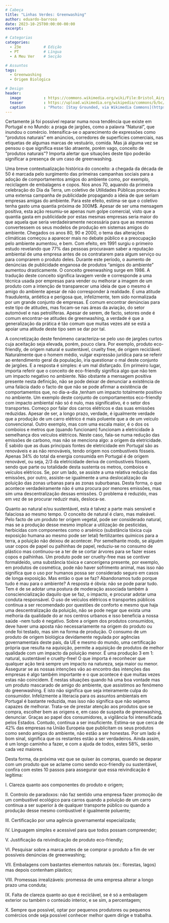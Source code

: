 ```yaml
---
# Cabeça
title: "Linhas Verdes: Greenwashing"
author: eduardo-barroso
date: 2023-10-25T00:00:00-00:00
excerpt:

# Categorias
categories:
  - 23e          # Edição
  - PT           # Língua
  - A Meu Ver    # Secção

# Assuntos
tags:
  - Greenwashing 
  - Origem Biológica

# Design
header:
  image          : https://commons.wikimedia.org/wiki/File:Bristol_Airport_Greenwashbusters_(51658592698).jpg
  teaser         : https://upload.wikimedia.org/wikipedia/commons/b/bc/Bristol_Airport_Greenwashbusters_%2851658592698%29.jpg
  caption        : "Photo: [Stay Grounded, via Wikimedia Commons](https://commons.wikimedia.org/wiki/File:Bristol_Airport_Greenwashbusters_(51658592698).jpg)"
---
```


Certamente já foi possível reparar numa nova tendência que existe em Portugal e no Mundo: a praga de jargões, como a palavra “Natural”, que inundou o comércio. Intensifica-se o aparecimento de expressões como “produtos naturais” em anúncios, corredores de superfícies comerciais, nas etiquetas de algumas marcas de vestuário, comida. Mas já alguma vez se pensou o que significa esse tão atraente, porém vago, conceito de “produtos naturais”? Importa alertar que situações deste tipo poderão significar a presença de um caso de greenwashing.

Uma breve contextualização histórica do conceito: a chegada da década de 50 é marcada pelo surgimento das primeiras campanhas sociais para a adoção de comportamentos amigos do ambiente como, por exemplo, reciclagem de embalagens e copos. Nos anos 70, aquando da primeira celebração do Dia da Terra, um coletivo de Utilidades Públicas procedeu a uma extensa campanha de publicidade propagando a ideia de que seriam empresas amigas do ambiente. Para este efeito, estima-se que o coletivo tenha gasto uma quantia próxima de 300M$. Apesar de ser uma mensagem positiva, esta ação resumiu-se apenas num golpe comercial, visto que a quantia gasta em publicidade por estas mesmas empresas seria maior do que aquela que seria verdadeiramente necessária para que as mesmas convertessem os seus modelos de produção em sistemas amigos do ambiente. Chegados os anos 80, 90 e 2000, o tema das alterações climáticas começou a aparecer mais no debate público e a preocupação pelo ambiente aumentou, e bem. Com efeito, em 1991 surgiu o primeiro estudo revelando que 77% das pessoas procuravam saber a reputação ambiental de uma empresa antes de os contratarem para algum serviço ou para comprarem o produto deles. Durante este período, o aumento de denúncias de publicidade enganosa de produtos “amigos do ambiente” aumentou drasticamente. O conceito greenwashing surge em 1986. A tradução deste conceito significa lavagem verde e corresponde a uma técnica usada por empresas para vender ou melhorar a imagem de um produto com a intenção de transparecer uma ideia de que o mesmo é amigo do ambiente apesar de não corresponder à realidade. É uma atitude fraudulenta, antiética e perigosa que, infelizmente, tem sido normalizada por um grande conjunto de empresas. É comum encontrar denúncias para este tipo de atitudes, mas focam-se nas áreas da aviação, do setor automóvel e nas petrolíferas. Apesar de serem, de facto, setores onde é comum encontrar-se atitudes de greenwashing, a verdade é que a generalização da prática é tão comum que muitas vezes até se está a apoiar uma atitude deste tipo sem se dar por tal.

A concretização deste fenómeno caracteriza-se pelo uso de jargões curtos cuja aceitação seja elevada, porém, pouco clara. Por exemplo, produto eco-friendly, de origem natural e sustentável, cruelty free, de origem reciclável. Naturalmente que o homem médio, vulgar expressão jurídica para se referir ao entendimento geral da população, iria questionar o mal deste conjunto de jargões. E a resposta é simples: é um mal disfarçado. Em primeiro lugar, importa referir que o conceito de eco-friendly significa algo que não tem um impacto negativo no ambiente. Não obstante a mensagem positiva presente nesta definição, não se pode deixar de denunciar a existência de uma falácia dado o facto de que não se pode afirmar a existência de comportamentos que, no dia-a-dia ,tenham um impacto totalmente positivo no ambiente. Um exemplo deste conjunto de comportamentos eco-friendly com impacto ambiental não só é nulo,  mas significativo, é o setor dos transportes. Começo por falar dos carros elétricos e das suas emissões reduzidas. Apesar de ser, a longo prazo, verdade, é igualmente verdade que a produção de um carro elétrico é mais poluente que a de um veículo convencional. Outro exemplo, mas com uma escala maior, é o dos os comboios e metros que (quando funcionam) funcionam a eletricidade à semelhança dos veículos elétricos. Neste caso, fala-se numa redução das emissões de carbono, mas não se menciona algo: a origem da eletricidade. É sabido que as duas principais fontes de eletricidade em Portugal são as renováveis e as não renováveis, tendo origem nos combustíveis fósseis. Apenas 34% do total da energia consumida em Portugal é de origem renovável, ou seja, 2/3 da eletricidade deriva de combustíveis fósseis, sendo que parte ou totalidade desta sustenta os metros, comboios e veículos elétricos. Se, por um lado, se assiste a uma relativa redução das emissões, por outro, assiste-se igualmente a uma deslocalização da poluição das zonas urbanas para as zonas suburbanas. Desta forma, o que acontece verdadeiramente não é uma procura por menores emissões, mas sim uma descentralização dessas emissões. O problema é reduzido, mas em vez de se procurar reduzir mais, desloca-se.

Quanto ao natural e/ou sustentável, esta é talvez a parte mais sensível e falaciosa ao mesmo tempo. O conceito de natural é claro, mas maleável. Pelo facto de um produto ter origem vegetal, pode ser considerado natural, mas se a produção desse mesmo implicar a utilização de pesticidas, herbicidas com componentes como o arsénico (substância tóxica cuja exposição humana ao mesmo pode ser letal) fertilizantes químicos para a terra, a poluição não deixou de acontecer. Por semelhante modo, se alguém usar copos de papel ou palhinhas de papel, reduziu-se no consumo de plástico mas continuou-se a ter de se cortar árvores para se fazer esses copos e palhinhas. Um produto pode ser cruelty-free mas se contiver formaldeído, uma substância tóxica e cancerígena presente, por exemplo, em produtos de cosmética, pode não haver sofrimento animal, mas isso não significa que o uso por humanos possa ser considerado seguro em casos de longa exposição.
Mas então o que se faz? Abandonamos tudo porque tudo é mau para o ambiente? A resposta é óbvia: não se pode parar tudo. Tem é de se adotar uma postura de moderação associada também à consciencialização daquilo que se faz, o impacto, e procurar adotar uma conduta responsável. O uso de veículos elétricos e transportes públicos continua a ser recomendado por questões de conforto e mesmo que haja uma descentralização da poluição, não se pode negar que exista uma melhoria da qualidade do ar nos centros urbanos e isso beneficia a nossa saúde -nem tudo é negativo. Sobre a origem dos produtos consumidos, deve haver uma aposta não necessariamente na origem do produto ou onde foi testado, mas sim na forma de produção. O consumo de um produto de origem biológica devidamente regulada por agências governamentais deste país, da UE e mesmo do mundo, uma certificação própria que resulta na aquisição, permite a aquisição de produtos de melhor qualidade com um impacto da poluição menor. É uma produção 3 em 1: natural, sustentável e cruelty-free! O que importa é reconhecer que qualquer ação terá sempre um impacto na natureza, seja maior ou menor. Assegurar se as nossas intenções vão ao encontro das intenções das empresas é algo também importante e o que acontece é que muitas vezes estas não coincidem. É nestas situações quando há uma boa vontade mas um produto mascarado de amigo do ambiente, que assistimos ao fenómeno do greenwashing.
E isto não significa que seja inteiramente culpa do consumidor. Infelizmente a literacia para os assuntos ambientais em Portugal é bastante reduzida, mas isso não significa que não sejamos capazes de melhorar. Trata-se de prestar atenção aos produtos que se compra, escolher bem as origens e, em caso de suspeita de greenwashing, denunciar. Graças ao papel dos consumidores, a vigilância foi intensificada pelos Estados. Contudo, continua a ser insuficiente. Estima-se que cerca de 42% das empresas na União Europeia que publicitam os seus produtos como sendo amigos do ambiente, não estão a ser honestas. Por um lado é bom sinal, significa que os restantes estão a ser verdadeiros. Ainda assim, é um longo caminho a fazer, e com a ajuda de todos, estes 58%, serão cada vez maiores.

Desta forma, da próxima vez que se quiser às compras, quando se deparar com um produto que se aclame como sendo eco-friendly ou sustentável, confira com estes 10 passos para assegurar que essa reivindicação é legítima:

I. Clareza quanto aos componentes do produto e origem;

II. Controlo de paradoxos: não faz sentido uma empresa fazer promoção de um combustível ecológico para carros quando a poluição de um carro continua a ser superior à de qualquer transporte público ou quando a produção desse mesmo combustível é igualmente poluente;

III. Certificação por uma agência governamental especializada;

IV. Linguagem simples e acessível para que todos possam compreender;

V. Justificação da reivindicação de produto eco-friendly;

VI. Pesquisar sobre a marca antes de se comprar o produto a fim de ver possíveis denúncias de greenwashing;

VII. Embalagens com bastantes elementos naturais (ex.: florestas, lagos) mas depois contenham plástico;

VIII. Promessas irrealizáveis: promessa de uma empresa alterar a longo prazo uma conduta;

IX. Falta de clareza quanto ao que é reciclável, se é só a embalagem exterior ou também o conteúdo interior, e se sim, a 
percentagem;

X. Sempre que possível, optar por pequenos produtores ou pequenos comércios onde seja possível conhecer melhor quem dirige e trabalha.